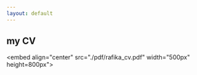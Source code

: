 ```yaml
---
layout: default
---
```

## my CV
<embed align="center" src="./pdf/rafika_cv.pdf" width="500px" height=800px">
